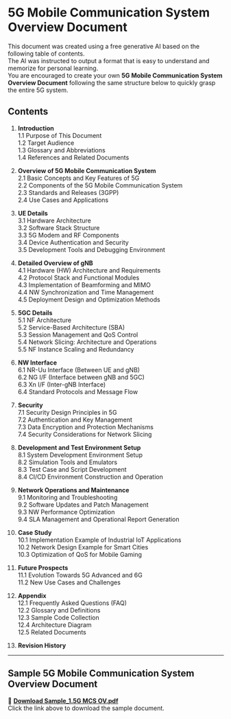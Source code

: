 # 5G Mobile Communication System Overview Document  

This document was created using a free generative AI based on the following table of contents.  
The AI was instructed to output a format that is easy to understand and memorize for personal learning.  
You are encouraged to create your own **5G Mobile Communication System Overview Document** following the same structure below to quickly grasp the entire 5G system.  

## Contents  

1. **Introduction**  
  1.1 Purpose of This Document  
  1.2 Target Audience  
  1.3 Glossary and Abbreviations  
  1.4 References and Related Documents  

2. **Overview of 5G Mobile Communication System**  
  2.1 Basic Concepts and Key Features of 5G  
  2.2 Components of the 5G Mobile Communication System  
  2.3 Standards and Releases (3GPP)  
  2.4 Use Cases and Applications  

3. **UE Details**  
  3.1 Hardware Architecture  
  3.2 Software Stack Structure  
  3.3 5G Modem and RF Components  
  3.4 Device Authentication and Security  
  3.5 Development Tools and Debugging Environment  

4. **Detailed Overview of gNB**  
  4.1 Hardware (HW) Architecture and Requirements  
  4.2 Protocol Stack and Functional Modules  
  4.3 Implementation of Beamforming and MIMO  
  4.4 NW Synchronization and Time Management  
  4.5 Deployment Design and Optimization Methods  

5. **5GC Details**  
  5.1 NF Architecture  
  5.2 Service-Based Architecture (SBA)  
  5.3 Session Management and QoS Control  
  5.4 Network Slicing: Architecture and Operations  
  5.5 NF Instance Scaling and Redundancy  

6. **NW Interface**  
  6.1 NR-Uu Interface (Between UE and gNB)  
  6.2 NG I/F (Interface between gNB and 5GC)  
  6.3 Xn I/F (Inter-gNB Interface)  
  6.4 Standard Protocols and Message Flow  

7. **Security**  
  7.1 Security Design Principles in 5G  
  7.2 Authentication and Key Management  
  7.3 Data Encryption and Protection Mechanisms  
  7.4 Security Considerations for Network Slicing  

8. **Development and Test Environment Setup**  
  8.1 System Development Environment Setup  
  8.2 Simulation Tools and Emulators  
  8.3 Test Case and Script Development  
  8.4 CI/CD Environment Construction and Operation  

9. **Network Operations and Maintenance**  
  9.1 Monitoring and Troubleshooting  
  9.2 Software Updates and Patch Management  
  9.3 NW Performance Optimization  
  9.4 SLA Management and Operational Report Generation  

10. **Case Study**  
  10.1 Implementation Example of Industrial IoT Applications  
  10.2 Network Design Example for Smart Cities  
  10.3 Optimization of QoS for Mobile Gaming  

11. **Future Prospects**  
  11.1 Evolution Towards 5G Advanced and 6G  
  11.2 New Use Cases and Challenges  

12. **Appendix**  
  12.1 Frequently Asked Questions (FAQ)  
  12.2 Glossary and Definitions  
  12.3 Sample Code Collection  
  12.4 Architecture Diagram  
  12.5 Related Documents  

13. **Revision History**  

---

## Sample 5G Mobile Communication System Overview Document  

📄 **[Download Sample_1.5G MCS OV.pdf](./Sample_1.5G%20MCS%20OV.pdf)**  
Click the link above to download the sample document.  
